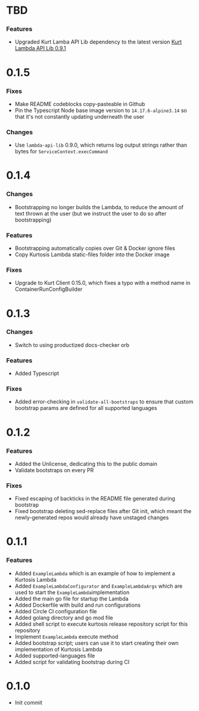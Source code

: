 # TBD
### Features
* Upgraded Kurt Lamba API Lib dependency to the latest version [Kurt Lambda API Lib 0.9.1](https://github.com/kurtosis-tech/kurtosis-lambda-api-lib/blob/develop/docs/changelog.md#091)

# 0.1.5
### Fixes
* Make README codeblocks copy-pasteable in Github
* Pin the Typescript Node base image version to `14.17.6-alpine3.14` so that it's not constantly updating underneath the user

### Changes
* Use `lambda-api-lib` 0.9.0, which returns log output strings rather than bytes for `ServiceContext.execCommand`

# 0.1.4
### Changes
* Bootstrapping no longer builds the Lambda, to reduce the amount of text thrown at the user (but we instruct the user to do so after bootstrapping)

### Features
* Bootstrapping automatically copies over Git & Docker ignore files
* Copy Kurtosis Lambda static-files folder into the Docker image

### Fixes
* Upgrade to Kurt Client 0.15.0, which fixes a typo with a method name in ContainerRunConfigBuilder

# 0.1.3
### Changes
* Switch to using productized docs-checker orb

### Features
* Added Typescript

### Fixes
* Added error-checking in `validate-all-bootstraps` to ensure that custom bootstrap params are defined for all supported languages

# 0.1.2
### Features
* Added the Unlicense, dedicating this to the public domain
* Validate bootstraps on every PR

### Fixes
* Fixed escaping of backticks in the README file generated during bootstrap
* Fixed bootstrap deleting sed-replace files after Git init, which meant the newly-generated repos would already have unstaged changes

# 0.1.1
### Features
* Added `ExampleLambda` which is an example of how to implement a Kurtosis Lambda
* Added `ExampleLambdaConfigurator` and `ExampleLambdaArgs` which are used to start the `ExampleLambda`implementation 
* Added the main go file for startup the Lambda
* Added Dockerfile with build and run configurations
* Added Circle CI configuration file
* Added golang directory and go mod file
* Added shell script to execute kurtosis release repository script for this repository
* Implement `ExampleLambda` execute method
* Added bootstrap script; users can use it to start creating their own implementation of Kurtosis Lambda
* Added supported-languages file
* Added script for validating bootstrap during CI

# 0.1.0
* Init commit
